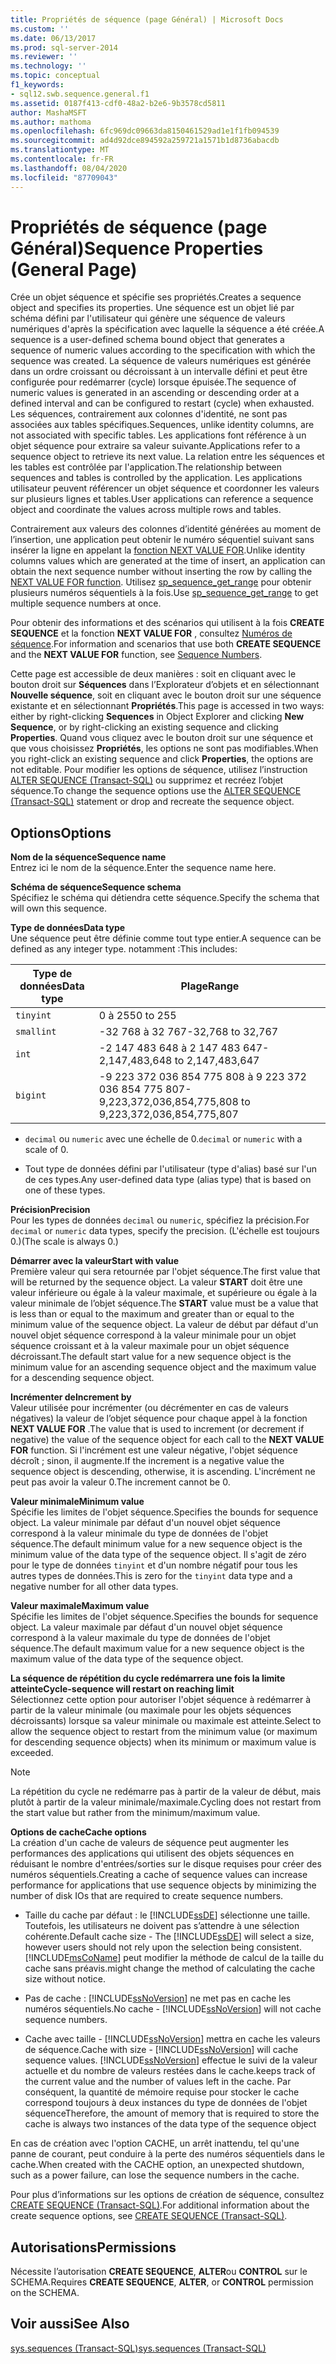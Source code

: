 ```yaml
---
title: Propriétés de séquence (page Général) | Microsoft Docs
ms.custom: ''
ms.date: 06/13/2017
ms.prod: sql-server-2014
ms.reviewer: ''
ms.technology: ''
ms.topic: conceptual
f1_keywords:
- sql12.swb.sequence.general.f1
ms.assetid: 0187f413-cdf0-48a2-b2e6-9b3578cd5811
author: MashaMSFT
ms.author: mathoma
ms.openlocfilehash: 6fc969dc09663da8150461529ad1e1f1fb094539
ms.sourcegitcommit: ad4d92dce894592a259721a1571b1d8736abacdb
ms.translationtype: MT
ms.contentlocale: fr-FR
ms.lasthandoff: 08/04/2020
ms.locfileid: "87709043"
---
```

# <a name="sequence-properties-general-page"></a><span data-ttu-id="35791-102">Propriétés de séquence (page Général)</span><span class="sxs-lookup"><span data-stu-id="35791-102">Sequence Properties (General Page)</span></span>
  <span data-ttu-id="35791-103">Crée un objet séquence et spécifie ses propriétés.</span><span class="sxs-lookup"><span data-stu-id="35791-103">Creates a sequence object and specifies its properties.</span></span> <span data-ttu-id="35791-104">Une séquence est un objet lié par schéma défini par l'utilisateur qui génère une séquence de valeurs numériques d'après la spécification avec laquelle la séquence a été créée.</span><span class="sxs-lookup"><span data-stu-id="35791-104">A sequence is a user-defined schema bound object that generates a sequence of numeric values according to the specification with which the sequence was created.</span></span> <span data-ttu-id="35791-105">La séquence de valeurs numériques est générée dans un ordre croissant ou décroissant à un intervalle défini et peut être configurée pour redémarrer (cycle) lorsque épuisée.</span><span class="sxs-lookup"><span data-stu-id="35791-105">The sequence of numeric values is generated in an ascending or descending order at a defined interval and can be configured to restart (cycle) when exhausted.</span></span> <span data-ttu-id="35791-106">Les séquences, contrairement aux colonnes d'identité, ne sont pas associées aux tables spécifiques.</span><span class="sxs-lookup"><span data-stu-id="35791-106">Sequences, unlike identity columns, are not associated with specific tables.</span></span> <span data-ttu-id="35791-107">Les applications font référence à un objet séquence pour extraire sa valeur suivante.</span><span class="sxs-lookup"><span data-stu-id="35791-107">Applications refer to a sequence object to retrieve its next value.</span></span> <span data-ttu-id="35791-108">La relation entre les séquences et les tables est contrôlée par l'application.</span><span class="sxs-lookup"><span data-stu-id="35791-108">The relationship between sequences and tables is controlled by the application.</span></span> <span data-ttu-id="35791-109">Les applications utilisateur peuvent référencer un objet séquence et coordonner les valeurs sur plusieurs lignes et tables.</span><span class="sxs-lookup"><span data-stu-id="35791-109">User applications can reference a sequence object and coordinate the values across multiple rows and tables.</span></span>  
  
 <span data-ttu-id="35791-110">Contrairement aux valeurs des colonnes d’identité générées au moment de l’insertion, une application peut obtenir le numéro séquentiel suivant sans insérer la ligne en appelant la [fonction NEXT VALUE FOR](/sql/t-sql/functions/next-value-for-transact-sql).</span><span class="sxs-lookup"><span data-stu-id="35791-110">Unlike identity columns values which are generated at the time of insert, an application can obtain the next sequence number without inserting the row by calling the [NEXT VALUE FOR function](/sql/t-sql/functions/next-value-for-transact-sql).</span></span> <span data-ttu-id="35791-111">Utilisez [sp_sequence_get_range](/sql/relational-databases/system-stored-procedures/sp-sequence-get-range-transact-sql) pour obtenir plusieurs numéros séquentiels à la fois.</span><span class="sxs-lookup"><span data-stu-id="35791-111">Use [sp_sequence_get_range](/sql/relational-databases/system-stored-procedures/sp-sequence-get-range-transact-sql) to get multiple sequence numbers at once.</span></span>  
  
 <span data-ttu-id="35791-112">Pour obtenir des informations et des scénarios qui utilisent à la fois **CREATE SEQUENCE** et la fonction **NEXT VALUE FOR** , consultez [Numéros de séquence](sequence-numbers.md).</span><span class="sxs-lookup"><span data-stu-id="35791-112">For information and scenarios that use both **CREATE SEQUENCE** and the **NEXT VALUE FOR** function, see [Sequence Numbers](sequence-numbers.md).</span></span>  
  
 <span data-ttu-id="35791-113">Cette page est accessible de deux manières : soit en cliquant avec le bouton droit sur **Séquences** dans l’Explorateur d’objets et en sélectionnant **Nouvelle séquence**, soit en cliquant avec le bouton droit sur une séquence existante et en sélectionnant **Propriétés**.</span><span class="sxs-lookup"><span data-stu-id="35791-113">This page is accessed in two ways: either by right-clicking **Sequences** in Object Explorer and clicking **New Sequence**, or by right-clicking an existing sequence and clicking **Properties**.</span></span> <span data-ttu-id="35791-114">Quand vous cliquez avec le bouton droit sur une séquence et que vous choisissez **Propriétés**, les options ne sont pas modifiables.</span><span class="sxs-lookup"><span data-stu-id="35791-114">When you right-click an existing sequence and click **Properties**, the options are not editable.</span></span> <span data-ttu-id="35791-115">Pour modifier les options de séquence, utilisez l’instruction [ALTER SEQUENCE &#40;Transact-SQL&#41;](/sql/t-sql/statements/alter-sequence-transact-sql) ou supprimez et recréez l’objet séquence.</span><span class="sxs-lookup"><span data-stu-id="35791-115">To change the sequence options use the [ALTER SEQUENCE &#40;Transact-SQL&#41;](/sql/t-sql/statements/alter-sequence-transact-sql) statement or drop and recreate the sequence object.</span></span>  
  
## <a name="options"></a><span data-ttu-id="35791-116">Options</span><span class="sxs-lookup"><span data-stu-id="35791-116">Options</span></span>  
 <span data-ttu-id="35791-117">**Nom de la séquence**</span><span class="sxs-lookup"><span data-stu-id="35791-117">**Sequence name**</span></span>  
 <span data-ttu-id="35791-118">Entrez ici le nom de la séquence.</span><span class="sxs-lookup"><span data-stu-id="35791-118">Enter the sequence name here.</span></span>  
  
 <span data-ttu-id="35791-119">**Schéma de séquence**</span><span class="sxs-lookup"><span data-stu-id="35791-119">**Sequence schema**</span></span>  
 <span data-ttu-id="35791-120">Spécifiez le schéma qui détiendra cette séquence.</span><span class="sxs-lookup"><span data-stu-id="35791-120">Specify the schema that will own this sequence.</span></span>  
  
 <span data-ttu-id="35791-121">**Type de données**</span><span class="sxs-lookup"><span data-stu-id="35791-121">**Data type**</span></span>  
 <span data-ttu-id="35791-122">Une séquence peut être définie comme tout type entier.</span><span class="sxs-lookup"><span data-stu-id="35791-122">A sequence can be defined as any integer type.</span></span> <span data-ttu-id="35791-123">notamment :</span><span class="sxs-lookup"><span data-stu-id="35791-123">This includes:</span></span>  
  
|<span data-ttu-id="35791-124">Type de données</span><span class="sxs-lookup"><span data-stu-id="35791-124">Data type</span></span>|<span data-ttu-id="35791-125">Plage</span><span class="sxs-lookup"><span data-stu-id="35791-125">Range</span></span>|  
|---------------|-----------|  
|`tinyint`|<span data-ttu-id="35791-126">0 à 255</span><span class="sxs-lookup"><span data-stu-id="35791-126">0 to 255</span></span>|  
|`smallint`|<span data-ttu-id="35791-127">-32 768 à 32 767</span><span class="sxs-lookup"><span data-stu-id="35791-127">-32,768 to 32,767</span></span>|  
|`int`|<span data-ttu-id="35791-128">-2 147 483 648 à 2 147 483 647</span><span class="sxs-lookup"><span data-stu-id="35791-128">-2,147,483,648 to 2,147,483,647</span></span>|  
|`bigint`|<span data-ttu-id="35791-129">-9 223 372 036 854 775 808 à 9 223 372 036 854 775 807</span><span class="sxs-lookup"><span data-stu-id="35791-129">-9,223,372,036,854,775,808 to 9,223,372,036,854,775,807</span></span>|  
  
-   <span data-ttu-id="35791-130">`decimal` ou `numeric` avec une échelle de 0.</span><span class="sxs-lookup"><span data-stu-id="35791-130">`decimal` or `numeric` with a scale of 0.</span></span>  
  
-   <span data-ttu-id="35791-131">Tout type de données défini par l'utilisateur (type d'alias) basé sur l'un de ces types.</span><span class="sxs-lookup"><span data-stu-id="35791-131">Any user-defined data type (alias type) that is based on one of these types.</span></span>  
  
 <span data-ttu-id="35791-132">**Précision**</span><span class="sxs-lookup"><span data-stu-id="35791-132">**Precision**</span></span>  
 <span data-ttu-id="35791-133">Pour les types de données `decimal` ou `numeric`, spécifiez la précision.</span><span class="sxs-lookup"><span data-stu-id="35791-133">For `decimal` or `numeric` data types, specify the precision.</span></span> <span data-ttu-id="35791-134">(L'échelle est toujours 0.)</span><span class="sxs-lookup"><span data-stu-id="35791-134">(The scale is always 0.)</span></span>  
  
 <span data-ttu-id="35791-135">**Démarrer avec la valeur**</span><span class="sxs-lookup"><span data-stu-id="35791-135">**Start with value**</span></span>  
 <span data-ttu-id="35791-136">Première valeur qui sera retournée par l'objet séquence.</span><span class="sxs-lookup"><span data-stu-id="35791-136">The first value that will be returned by the sequence object.</span></span> <span data-ttu-id="35791-137">La valeur **START** doit être une valeur inférieure ou égale à la valeur maximale, et supérieure ou égale à la valeur minimale de l’objet séquence.</span><span class="sxs-lookup"><span data-stu-id="35791-137">The **START** value must be a value that is less than or equal to the maximum and greater than or equal to the minimum value of the sequence object.</span></span> <span data-ttu-id="35791-138">La valeur de début par défaut d'un nouvel objet séquence correspond à la valeur minimale pour un objet séquence croissant et à la valeur maximale pour un objet séquence décroissant.</span><span class="sxs-lookup"><span data-stu-id="35791-138">The default start value for a new sequence object is the minimum value for an ascending sequence object and the maximum value for a descending sequence object.</span></span>  
  
 <span data-ttu-id="35791-139">**Incrémenter de**</span><span class="sxs-lookup"><span data-stu-id="35791-139">**Increment by**</span></span>  
 <span data-ttu-id="35791-140">Valeur utilisée pour incrémenter (ou décrémenter en cas de valeurs négatives) la valeur de l’objet séquence pour chaque appel à la fonction **NEXT VALUE FOR** .</span><span class="sxs-lookup"><span data-stu-id="35791-140">The value that is used to increment (or decrement if negative) the value of the sequence object for each call to the **NEXT VALUE FOR** function.</span></span> <span data-ttu-id="35791-141">Si l'incrément est une valeur négative, l'objet séquence décroît ; sinon, il augmente.</span><span class="sxs-lookup"><span data-stu-id="35791-141">If the increment is a negative value the sequence object is descending, otherwise, it is ascending.</span></span> <span data-ttu-id="35791-142">L'incrément ne peut pas avoir la valeur 0.</span><span class="sxs-lookup"><span data-stu-id="35791-142">The increment cannot be 0.</span></span>  
  
 <span data-ttu-id="35791-143">**Valeur minimale**</span><span class="sxs-lookup"><span data-stu-id="35791-143">**Minimum value**</span></span>  
 <span data-ttu-id="35791-144">Spécifie les limites de l'objet séquence.</span><span class="sxs-lookup"><span data-stu-id="35791-144">Specifies the bounds for sequence object.</span></span> <span data-ttu-id="35791-145">La valeur minimale par défaut d'un nouvel objet séquence correspond à la valeur minimale du type de données de l'objet séquence.</span><span class="sxs-lookup"><span data-stu-id="35791-145">The default minimum value for a new sequence object is the minimum value of the data type of the sequence object.</span></span> <span data-ttu-id="35791-146">Il s'agit de zéro pour le type de données `tinyint` et d'un nombre négatif pour tous les autres types de données.</span><span class="sxs-lookup"><span data-stu-id="35791-146">This is zero for the `tinyint` data type and a negative number for all other data types.</span></span>  
  
 <span data-ttu-id="35791-147">**Valeur maximale**</span><span class="sxs-lookup"><span data-stu-id="35791-147">**Maximum value**</span></span>  
 <span data-ttu-id="35791-148">Spécifie les limites de l'objet séquence.</span><span class="sxs-lookup"><span data-stu-id="35791-148">Specifies the bounds for sequence object.</span></span> <span data-ttu-id="35791-149">La valeur maximale par défaut d'un nouvel objet séquence correspond à la valeur maximale du type de données de l'objet séquence.</span><span class="sxs-lookup"><span data-stu-id="35791-149">The default maximum value for a new sequence object is the maximum value of the data type of the sequence object.</span></span>  
  
 <span data-ttu-id="35791-150">**La séquence de répétition du cycle redémarrera une fois la limite atteinte**</span><span class="sxs-lookup"><span data-stu-id="35791-150">**Cycle-sequence will restart on reaching limit**</span></span>  
 <span data-ttu-id="35791-151">Sélectionnez cette option pour autoriser l'objet séquence à redémarrer à partir de la valeur minimale (ou maximale pour les objets séquences décroissants) lorsque sa valeur minimale ou maximale est atteinte.</span><span class="sxs-lookup"><span data-stu-id="35791-151">Select to allow the sequence object to restart from the minimum value (or maximum for descending sequence objects) when its minimum or maximum value is exceeded.</span></span>  
  
> [!NOTE]  
>  <span data-ttu-id="35791-152">La répétition du cycle ne redémarre pas à partir de la valeur de début, mais plutôt à partir de la valeur minimale/maximale.</span><span class="sxs-lookup"><span data-stu-id="35791-152">Cycling does not restart from the start value but rather from the minimum/maximum value.</span></span>  
  
 <span data-ttu-id="35791-153">**Options de cache**</span><span class="sxs-lookup"><span data-stu-id="35791-153">**Cache options**</span></span>  
 <span data-ttu-id="35791-154">La création d'un cache de valeurs de séquence peut augmenter les performances des applications qui utilisent des objets séquences en réduisant le nombre d'entrées/sorties sur le disque requises pour créer des numéros séquentiels.</span><span class="sxs-lookup"><span data-stu-id="35791-154">Creating a cache of sequence values can increase performance for applications that use sequence objects by minimizing the number of disk IOs that are required to create sequence numbers.</span></span>  
  
-   <span data-ttu-id="35791-155">Taille du cache par défaut : le [!INCLUDE[ssDE](../../includes/ssde-md.md)] sélectionne une taille. Toutefois, les utilisateurs ne doivent pas s’attendre à une sélection cohérente.</span><span class="sxs-lookup"><span data-stu-id="35791-155">Default cache size - The [!INCLUDE[ssDE](../../includes/ssde-md.md)] will select a size, however users should not rely upon the selection being consistent.</span></span> [!INCLUDE[msCoName](../../includes/msconame-md.md)] <span data-ttu-id="35791-156">peut modifier la méthode de calcul de la taille du cache sans préavis.</span><span class="sxs-lookup"><span data-stu-id="35791-156">might change the method of calculating the cache size without notice.</span></span>  
  
-   <span data-ttu-id="35791-157">Pas de cache : [!INCLUDE[ssNoVersion](../../../includes/ssnoversion-md.md)] ne met pas en cache les numéros séquentiels.</span><span class="sxs-lookup"><span data-stu-id="35791-157">No cache - [!INCLUDE[ssNoVersion](../../../includes/ssnoversion-md.md)] will not cache sequence numbers.</span></span>  
  
-   <span data-ttu-id="35791-158">Cache avec taille - [!INCLUDE[ssNoVersion](../../../includes/ssnoversion-md.md)] mettra en cache les valeurs de séquence.</span><span class="sxs-lookup"><span data-stu-id="35791-158">Cache with size - [!INCLUDE[ssNoVersion](../../../includes/ssnoversion-md.md)] will cache sequence values.</span></span> [!INCLUDE[ssNoVersion](../../../includes/ssnoversion-md.md)] <span data-ttu-id="35791-159">effectue le suivi de la valeur actuelle et du nombre de valeurs restées dans le cache.</span><span class="sxs-lookup"><span data-stu-id="35791-159">keeps track of the current value and the number of values left in the cache.</span></span> <span data-ttu-id="35791-160">Par conséquent, la quantité de mémoire requise pour stocker le cache correspond toujours à deux instances du type de données de l'objet séquence</span><span class="sxs-lookup"><span data-stu-id="35791-160">Therefore, the amount of memory that is required to store the cache is always two instances of the data type of the sequence object</span></span>  
  
 <span data-ttu-id="35791-161">En cas de création avec l'option CACHE, un arrêt inattendu, tel qu'une panne de courant, peut conduire à la perte des numéros séquentiels dans le cache.</span><span class="sxs-lookup"><span data-stu-id="35791-161">When created with the CACHE option, an unexpected shutdown, such as a power failure, can lose the sequence numbers in the cache.</span></span>  
  
 <span data-ttu-id="35791-162">Pour plus d’informations sur les options de création de séquence, consultez [CREATE SEQUENCE &#40;Transact-SQL&#41;](/sql/t-sql/statements/create-sequence-transact-sql).</span><span class="sxs-lookup"><span data-stu-id="35791-162">For additional information about the create sequence options, see [CREATE SEQUENCE &#40;Transact-SQL&#41;](/sql/t-sql/statements/create-sequence-transact-sql).</span></span>  
  
## <a name="permissions"></a><span data-ttu-id="35791-163">Autorisations</span><span class="sxs-lookup"><span data-stu-id="35791-163">Permissions</span></span>  
 <span data-ttu-id="35791-164">Nécessite l’autorisation **CREATE SEQUENCE**, **ALTER**ou **CONTROL** sur le SCHEMA.</span><span class="sxs-lookup"><span data-stu-id="35791-164">Requires **CREATE SEQUENCE**, **ALTER**, or **CONTROL** permission on the SCHEMA.</span></span>  
  
## <a name="see-also"></a><span data-ttu-id="35791-165">Voir aussi</span><span class="sxs-lookup"><span data-stu-id="35791-165">See Also</span></span>  
 [<span data-ttu-id="35791-166">sys.sequences &#40;Transact-SQL&#41;</span><span class="sxs-lookup"><span data-stu-id="35791-166">sys.sequences &#40;Transact-SQL&#41;</span></span>](/sql/relational-databases/system-catalog-views/sys-sequences-transact-sql)  
  
  
